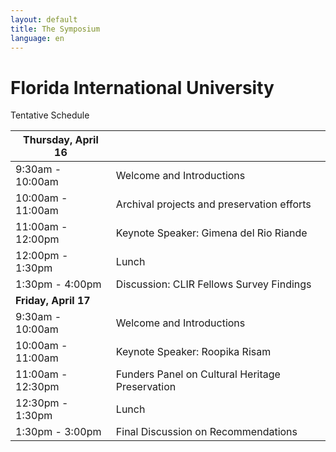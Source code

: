 ```yaml
---
layout: default
title: The Symposium
language: en
---
```


# Florida International University 


Tentative Schedule 

| **Thursday, April 16**|                                                 |
| -------------------- | :---------------------------------------------- |
| 9:30am - 10:00am     | Welcome and Introductions                       |
| 10:00am - 11:00am    | Archival projects and preservation efforts      |
| 11:00am - 12:00pm    | Keynote Speaker: Gimena del Rio Riande          |
| 12:00pm - 1:30pm     | Lunch                                           |
| 1:30pm - 4:00pm      | Discussion: CLIR Fellows Survey Findings        |
| **Friday, April 17** |                                                 |
| 9:30am - 10:00am     | Welcome and Introductions                       |
| 10:00am - 11:00am    | Keynote Speaker:  Roopika Risam                 |
| 11:00am - 12:30pm    | Funders Panel on Cultural Heritage Preservation |
| 12:30pm - 1:30pm     | Lunch                                           |
| 1:30pm - 3:00pm      | Final Discussion on Recommendations             |

